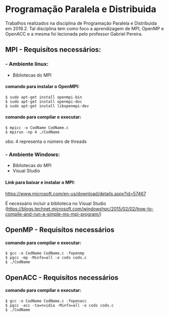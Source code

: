 # Programação Paralela e Distribuida

Trabalhos realizados na disciplina de Programação Paralela e Distribuida em 2019.2. Tal disciplina tem como foco a aprendizagem de MPI, OpenMP e OpenACC e a mesma foi lecionada pelo professor Gabriel Pereira.


## MPI - Requisítos necessários:

### - Ambiente linux:
* Bibliotecas do MPI

#### comando para instalar o OpenMPI:<br>
```
$ sudo apt-get install openmpi-bin
$ sudo apt-get install openmpi-doc
$ sudo apt-get install libopenmpi-dev
```
#### comando para compilar e executar:<br>
```
$ mpicc -o CodName CodName.c 
$ mpirun -np 4 ./CodName
```
obs: 4 representa o número de threads

### - Ambiente Windows:
* Bibliotecas do MPI
* Visual Studio

#### Link para baixar e instalar o MPI:<br>
https://www.microsoft.com/en-us/download/details.aspx?id=57467

É necessário incluir a biblioteca no Visual Studio (https://blogs.technet.microsoft.com/windowshpc/2015/02/02/how-to-compile-and-run-a-simple-ms-mpi-program/)


## OpenMP - Requisítos necessários

#### comando para compilar e executar:<br>
```
$ gcc -o CodName CodName.c -fopenmp 
$ pgcc -mp -Minfo=all -o cods cods.c 
$ ./CodName
```

## OpenACC - Requisítos necessários

#### comando para compilar e executar:<br>
```
$ gcc -o CodName CodName.c -fopenacc
$ pgcc -acc -ta=nvidia -Minfo=all -o cods cods.c
$ ./CodName
```
